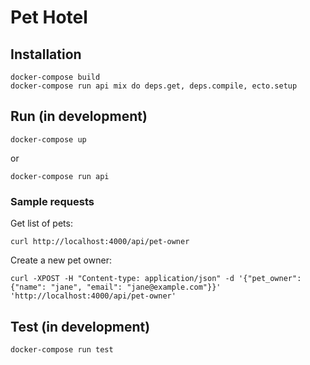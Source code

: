 # Pet Hotel

## Installation
```
docker-compose build
docker-compose run api mix do deps.get, deps.compile, ecto.setup
```

## Run (in development)
```
docker-compose up
```
or
```
docker-compose run api
```
### Sample requests
Get list of pets: 
```
curl http://localhost:4000/api/pet-owner
```
Create a new pet owner:
```
curl -XPOST -H "Content-type: application/json" -d '{"pet_owner": {"name": "jane", "email": "jane@example.com"}}' 'http://localhost:4000/api/pet-owner'
```
## Test (in development)
```
docker-compose run test
```
